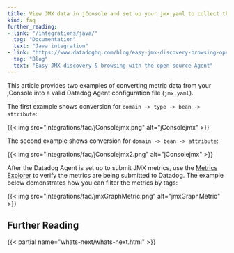 ```yaml
---
title: View JMX data in jConsole and set up your jmx.yaml to collect them
kind: faq
further_reading:
- link: "/integrations/java/"
  tag: "Documentation"
  text: "Java integration"
- link: "https://www.datadoghq.com/blog/easy-jmx-discovery-browsing-open-source-agent/"
  tag: "Blog"
  text: "Easy JMX discovery & browsing with the open source Agent"
---
```


This article provides two examples of converting metric data from your jConsole into a valid Datadog Agent configuration file (`jmx.yaml`).

The first example shows conversion for `domain -> type -> bean -> attribute`:

{{< img src="integrations/faq/jConsolejmx.png" alt="jConsolejmx"  >}}

The second example shows conversion for `domain -> bean -> attribute`:

{{< img src="integrations/faq/jConsolejmx2.png" alt="jConsolejmx"  >}}

After the Datadog Agent is set up to submit JMX metrics, use the [Metrics Explorer][1] to verify the metrics are being submitted to Datadog. The example below demonstrates how you can filter the metrics by tags:

{{< img src="integrations/faq/jmxGraphMetric.png" alt="jmxGraphMetric"  >}}

## Further Reading

{{< partial name="whats-next/whats-next.html" >}}

[1]: /metrics/explorer
